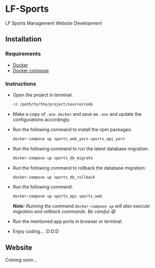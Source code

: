 # LF-Sports

LF Sports Management Website Development

## Installation

### Requirements

* [Docker](https://www.docker.com/)
* [Docker compose](https://docs.docker.com/compose/)

### Instructions

* Open the project in terminal:

  ```bash
  cd /path/to/the/project/source/code
  ```

* Make a copy of `.env.docker` and save as `.env` and update the configurations accordingly.

* Run the following command to install the npm packages:

  ```bash
  docker-compose up sports_web_yarn sports_api_yarn
  ```

* Run the following command to run the latest database migration:

  ```bash
  docker-compose up sports_db_migrate
  ```

* Run the following command to rollback the database migration:

  ```bash
  docker-compose up sports_db_rollback
  ```

* Run the following command:

  ```bash
  docker-compose up sports_api sports_web
  ```

  _**Note:** Running the command `docker-compose up` will also execute migration and rollback commands. Be careful :smile:_

* Run the mentioned app ports in browser or terminal.

* Enjoy coding... :D:D:D

## Website

Coming soon...
